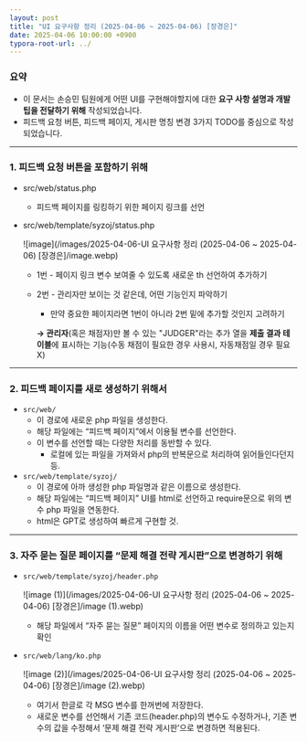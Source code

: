 ```yaml
---
layout: post
title: "UI 요구사항 정리 (2025-04-06 ~ 2025-04-06) [장경은]"
date: 2025-04-06 10:00:00 +0900
typora-root-url: ../
---
```


### 요약

- 이 문서는 손승민 팀원에게 어떤 UI를 구현해야할지에 대한 **요구 사항 설명과 개발 팁을 전달하기 위해** 작성되었습니다.
- 피드백 요청 버튼, 피드백 페이지, 게시판 명칭 변경 3가지 TODO를 중심으로 작성되었습니다.

---

### **1. 피드백 요청 버튼을 포함하기 위해**

- src/web/status.php

  - 피드백 페이지를 링킹하기 위한 페이지 링크를 선언

- src/web/template/syzoj/status.php

  ![image](/images/2025-04-06-UI 요구사항 정리 (2025-04-06 ~ 2025-04-06) [장경은]/image.webp)

  - 1번 - 페이지 링크 변수 보여줄 수 있도록 새로운 th 선언하여 추가하기

  - 2번 - 관리자만 보이는 것 같은데, 어떤 기능인지 파악하기

    - 만약 중요한 페이지라면 1번이 아니라 2번 밑에 추가할 것인지 고려하기

    **→ 관리자**(혹은 채점자)만 볼 수 있는 "JUDGER"라는 추가 열을 **제출 결과 테이블**에 표시하는 기능(수동 채점이 필요한 경우 사용시, 자동채점일 경우 필요 X)

---

### **2. 피드백 페이지를 새로 생성하기 위해서**

- `src/web/`
  - 이 경로에 새로운 php 파일을 생성한다.
  - 해당 파일에는 “피드백 페이지”에서 이용될 변수를 선언한다.
  - 이 변수를 선언할 때는 다양한 처리를 동반할 수 있다.
    - 로컬에 있는 파일을 가져와서 php의 반복문으로 처리하여 읽어들인다던지 등.
- `src/web/template/syzoj/`
  - 이 경로에 아까 생성한 php 파일명과 같은 이름으로 생성한다.
  - 해당 파일에는 “피드백 페이지” UI를 html로 선언하고 require문으로 위의 변수 php 파일을 연동한다.
  - html은 GPT로 생성하여 빠르게 구현할 것.

---

### 3. 자주 묻는 질문 페이지를 “문제 해결 전략 게시판”으로 변경하기 위해

- `src/web/template/syzoj/header.php`

  ![image (1)](/images/2025-04-06-UI 요구사항 정리 (2025-04-06 ~ 2025-04-06) [장경은]/image (1).webp)

  - 해당 파일에서 “자주 묻는 질문” 페이지의 이름을 어떤 변수로 정의하고 있는지 확인

- `src/web/lang/ko.php`

  ![image (2)](/images/2025-04-06-UI 요구사항 정리 (2025-04-06 ~ 2025-04-06) [장경은]/image (2).webp)

  - 여기서 한글로 각 MSG 변수를 한꺼번에 저장한다.
  - 새로운 변수를 선언해서 기존 코드(header.php)의 변수도 수정하거나, 기존 변수의 값을 수정해서 ‘문제 해결 전략 게시판’으로 변경하면 적용된다.
